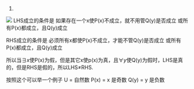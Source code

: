 
1. 
![](Untitled.jpeg)
LHS成立的条件是
如果存在一个x使P(x)不成立，就不用管Q(y)是否成立
或所有P(x)都成立，且Q(y)成立

RHS成立的条件是
必须所有x都使P(x)不成立，才能不管Q(y)是否成立
或所有P(x)都成立，且Q(y)成立

所以当$\exists x$使P(x)为假，但是其它x使p(x)为真，且$\forall y$使Q(y)为假时，LHS是真的，但是RHS是假的，所以LHS$\neq$RHS. 

按照这个可以举一个例子 U = 自然数 P(x) = x 是奇数 Q(y) = y 是负数